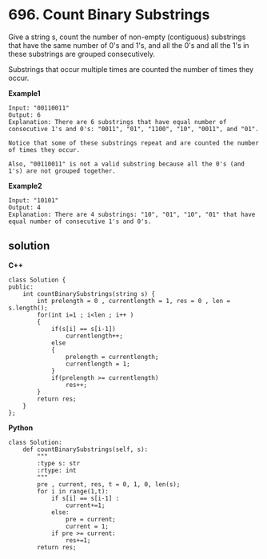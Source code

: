 # 696. Count Binary Substrings

Give a string s, count the number of non-empty (contiguous) substrings that have the same number of 0's and 1's, and all 
the 0's and all the 1's in these substrings are grouped consecutively.

Substrings that occur multiple times are counted the number of times they occur.

**Example1**
```
Input: "00110011"
Output: 6
Explanation: There are 6 substrings that have equal number of consecutive 1's and 0's: "0011", "01", "1100", "10", "0011", and "01".

Notice that some of these substrings repeat and are counted the number of times they occur.

Also, "00110011" is not a valid substring because all the 0's (and 1's) are not grouped together.
```

**Example2**
```
Input: "10101"
Output: 4
Explanation: There are 4 substrings: "10", "01", "10", "01" that have equal number of consecutive 1's and 0's.
```

## solution
**C++**
```
class Solution {
public:
    int countBinarySubstrings(string s) {
        int prelength = 0 , currentlength = 1, res = 0 , len = s.length();
        for(int i=1 ; i<len ; i++ )
        {
            if(s[i] == s[i-1])
                currentlength++;
            else
            {
                prelength = currentlength;
                currentlength = 1;
            }
            if(prelength >= currentlength)
                res++;
        }
        return res;
    }
};
```

**Python**
```
class Solution:
    def countBinarySubstrings(self, s):
        """
        :type s: str
        :rtype: int
        """
        pre , current, res, t = 0, 1, 0, len(s);
        for i in range(1,t):
            if s[i] == s[i-1] :
                current+=1;
            else:
                pre = current;
                current = 1;
            if pre >= current:
                res+=1;
        return res;
```














































